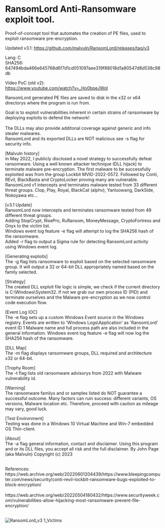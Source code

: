 # RansomLord Anti-Ransomware exploit tool.
Proof-of-concept tool that automates the creation of PE files, used to exploit ransomware pre-encryption. <br>

Updated v3.1: https://github.com/malvuln/RansomLord/releases/tag/v3

Lang: C <br>
SHA256: 647494bda466e645768d6f7d1cd051097aee319f88018d1a80547d8d538c98db

Video PoC (old v2): <br >
https://www.youtube.com/watch?v=_Ho0bpeJWqI

RansomLord generated PE files are saved to disk in the x32 or x64 directorys where the program is run from. <br>

Goal is to exploit vulnerabilities inherent in certain strains of ransomware by deploying exploits to defend the network!<br> <br>
The DLLs may also provide additonal coverage against generic and info stealer malwares.<br>
RansomLord and its exported DLLs are NOT malicious see -s flag for security info.<br>

[Malvuln history] <br>
 In May 2022, I publicly disclosed a novel strategy to successfully defeat ransomware.
 Using a well known attacker technique (DLL hijack) to terminate malware pre-encryption.
 The first malware to be successfully exploited was from the group Lockbit MVID-2022-0572.
 Followed by Conti, REvil, BlackBasta and CryptoLocker proving many are vulnerable.
 RansomLord v1 intercepts and terminates malware tested from 33 different threat groups.
 Clop, Play, Royal, BlackCat (alphv), Yanluowang, DarkSide, Nokoyawa etc...

[v3.1 Update] <br>
RansomLord now intercepts and terminates ransomware tested from 49 different threat groups. <br>
Adding StopCrypt, RisePro, RuRansom, MoneyMessage, CryptoFortress and Onyx to the victim list. <br>
Windows event log feature -e flag will attempt to log the SHA256 hash of the ransomware. <br>
Added -r flag to output a Sigma rule for detecting RansomLord activity using Windows event log. <br>

[Generating exploits] <br>
 The -g flag lists ransomware to exploit based on the selected ransomware group.
 It will output a 32 or 64-bit DLL appropriately named based on the family selected.

[Strategy]  <br> 
 The created DLL exploit file logic is simple, we check if the current directory
 is C:\Windows\System32. If not we grab our own process ID (PID) and terminate
 ourselves and the Malware pre-encryption as we now control code execution flow.

[Event Log IOC] <br> 
 The -e flag sets up a custom Windows Event source in the Windows registry.
 Events are written to 'Windows Logs\Application' as 'RansomLord' event ID 1
 Malware name and full process path are also included in the general information.
 Windows event log feature -e flag will now log the SHA256 hash of the ransomware.

[DLL Map] <br>
 The -m flag displays ransomware groups, DLL required and architecture x32 or 64-bit.

[Trophy Room] <br>
 The -t flag lists old ransomware advisorys from 2022 with Malware vulnerability id.

[Warning] <br>
 The ransomware familys and or samples listed do NOT guarantee a successful outcome.
 Many factors can ruin success: different variants, OS versions, Malware location etc.
 Therefore, proceed with caution as mileage may vary, good luck.

[Test Environment] <br>
 Testing was done in a Windows 10 Virtual Machine and Win-7 embedded OS Thin-client.

[About] <br>
 The -a flag general information, contact and disclaimer.
 Using this program and or its DLL files, you accept all risk and the full disclaimer.
 By John Page (aka Malvuln) Copyright (c) 2023
 
<br>
References: <br>
https://web.archive.org/web/20220601204439/https://www.bleepingcomputer.com/news/security/conti-revil-lockbit-ransomware-bugs-exploited-to-block-encryption/ <br><br>
https://web.archive.org/web/20220504180432/https://www.securityweek.com/vulnerabilities-allow-hijacking-most-ransomware-prevent-file-encryption/ <br><br>
 
![RansomLord_v3 1_Victims](https://github.com/malvuln/RansomLord/assets/75002643/85d5fb8c-7dc5-4ca4-88c6-21c2d3401d51)

